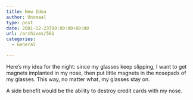 ```yaml
---
title: New Idea
author: Unxmaal
type: post
date: 2001-12-23T00:00:00+00:00
url: /archives/561
categories:
  - General

---
```

Here&#8217;s my idea for the night: since my glasses keep slipping, I want to get magnets implanted in my nose, then put little magnets in the nosepads of my glasses. This way, no matter what, my glasses stay on. 

A side benefit would be the ability to destroy credit cards with my nose.